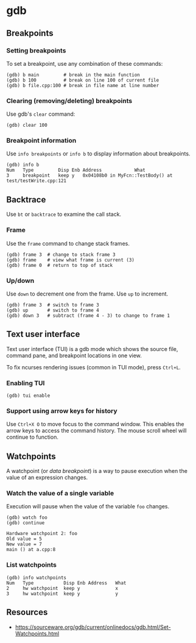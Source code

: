 # gdb

## Breakpoints

### Setting breakpoints
To set a breakpoint, use any combination of these commands:
```
(gdb) b main         # break in the main function
(gdb) b 100          # break on line 100 of current file
(gdb) b file.cpp:100 # break in file name at line number
```

### Clearing (removing/deleting) breakpoints
Use gdb's `clear` command:
```
(gdb) clear 100
```

### Breakpoint information
Use `info breakpoints` or `info b` to display information about breakpoints.
```
(gdb) info b
Num   Type         Disp Enb Address            What
3     breakpoint   keep y   0x04108b0 in MyFcn::TestBody() at test/testWrite.cpp:121
```

## Backtrace
Use `bt` or `backtrace` to examine the call stack.

### Frame
Use the `frame` command to change stack frames.

```
(gdb) frame 3  # change to stack frame 3
(gdb) frame    # view what frame is current (3)
(gdb) frame 0  # return to top of stack
```

### Up/down
Use `down` to decrement one from the frame. Use `up` to increment.

```
(gdb) frame 3  # switch to frame 3
(gdb) up       # switch to frame 4
(gdb) down 3   # subtract (frame 4 - 3) to change to frame 1
```

## Text user interface
Text user interface (TUI) is a gdb mode which shows the source file, command pane, and breakpoint locations in one view.

To fix ncurses rendering issues (common in TUI mode), press `Ctrl+L`.

### Enabling TUI
```
(gdb) tui enable
```

### Support using arrow keys for history
Use `Ctrl+X O` to move focus to the command window. This enables the arrow keys to access the command history. The mouse scroll wheel will continue to function.

## Watchpoints
A watchpoint (or *data breakpoint*) is a way to pause execution when the value of an expression changes.

### Watch the value of a single variable
Execution will pause when the value of the variable `foo` changes.
```
(gdb) watch foo
(gdb) continue

Hardware watchpoint 2: foo
Old value = 5
New value = 7
main () at a.cpp:8
```

### List watchpoints
```
(gdb) info watchpoints
Num   Type           Disp Enb Address   What
2     hw watchpoint  keep y             x
3     hw watchpoint  keep y             y
```

## Resources
- https://sourceware.org/gdb/current/onlinedocs/gdb.html/Set-Watchpoints.html
